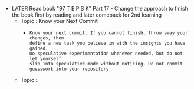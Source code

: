 - LATER Read book "97 T E P S K" Part 17 - Change the approach to finish the book first by reading and later comeback for 2nd learning
	- Topic : Know your Next Commit
		- ```apl
		  Know your next commit. If you cannot finish, throw away your changes, then
		  define a new task you believe in with the insights you have gained. 
		  Do speculative experimentation whenever needed, but do not let yourself 
		  slip into speculative mode without noticing. Do not commit guesswork into your repository.
		  ```
	- Topic :